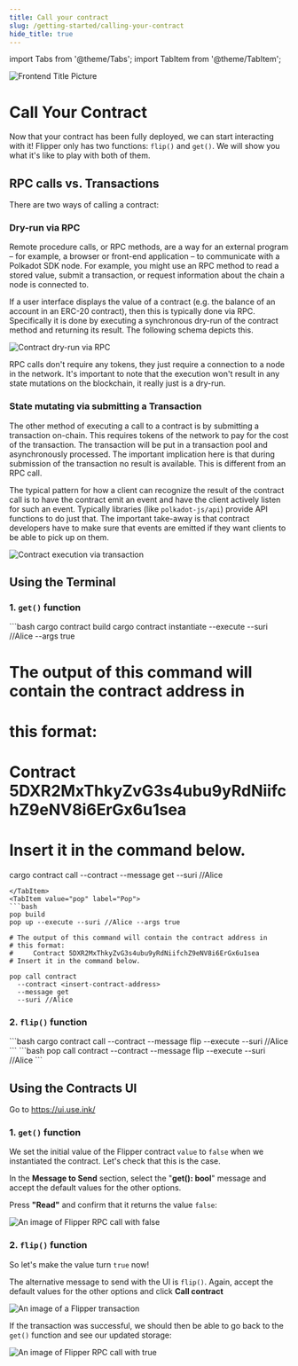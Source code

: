 ```yaml
---
title: Call your contract
slug: /getting-started/calling-your-contract
hide_title: true
---
```


import Tabs from '@theme/Tabs';
import TabItem from '@theme/TabItem';

![Frontend Title Picture](/img/title/frontend.svg)

# Call Your Contract

Now that your contract has been fully deployed, we can start interacting with it! Flipper only has
two functions: `flip()` and `get()`. We will show you what it's like to play with both of them.

## RPC calls vs. Transactions

There are two ways of calling a contract:

### Dry-run via RPC

Remote procedure calls, or RPC methods, are a way for an external program – for example, a browser
or front-end application – to communicate with a Polkadot SDK node. 
For example, you might use an RPC method to read a stored value, submit a transaction, or request
information about the chain a node is connected to.

If a user interface displays the value of a contract (e.g. the balance of an account in
an ERC-20 contract), then this is typically done via RPC. Specifically it is done by
executing a synchronous dry-run of the contract method and returning its result.
The following schema depicts this.

![Contract dry-run via RPC](/img/rpc-revive.svg)

RPC calls don't require any tokens, they just require a connection to a node in the 
network. It's important to note that the execution won't result in any state mutations
on the blockchain, it really just is a dry-run.

### State mutating via submitting a Transaction 

The other method of executing a call to a contract is by submitting a transaction
on-chain. This requires tokens of the network to pay for the cost of the transaction.
The transaction will be put in a transaction pool and asynchronously processed.
The important implication here is that during submission of the transaction no result
is available. This is different from an RPC call.

The typical pattern for how a client can recognize the result of the contract call is
to have the contract emit an event and have the client actively listen for such an
event. Typically libraries (like `polkadot-js/api`) provide API functions to do just that.
The important take-away is that contract developers have to make sure that events
are emitted if they want clients to be able to pick up on them.

![Contract execution via transaction](/img/events-revive.svg)

## Using the Terminal

### 1. `get()` function

<Tabs>
  <TabItem value="cargo-contract" label="cargo-contract" default>
  ```bash
  cargo contract build
  cargo contract instantiate --execute --suri //Alice --args true

  # The output of this command will contain the contract address in
  # this format: 
  #     Contract 5DXR2MxThkyZvG3s4ubu9yRdNiifchZ9eNV8i6ErGx6u1sea
  # Insert it in the command below.

  cargo contract call 
    --contract <insert-contract-address> 
    --message get 
    --suri //Alice
  ```
  </TabItem>
  <TabItem value="pop" label="Pop">
  ```bash
  pop build
  pop up --execute --suri //Alice --args true

  # The output of this command will contain the contract address in
  # this format: 
  #     Contract 5DXR2MxThkyZvG3s4ubu9yRdNiifchZ9eNV8i6ErGx6u1sea
  # Insert it in the command below.

  pop call contract 
    --contract <insert-contract-address> 
    --message get 
    --suri //Alice
  ```
  </TabItem>
</Tabs>

### 2. `flip()` function

<Tabs>
  <TabItem value="cargo-contract" label="cargo-contract" default>
  ```bash
  cargo contract call 
    --contract <insert-contract-address>
    --message flip
    --execute
    --suri //Alice
  ```
  </TabItem>
  <TabItem value="pop" label="Pop">
  ```bash
  pop call contract 
    --contract <insert-contract-address>
    --message flip
    --execute
    --suri //Alice
  ```
  </TabItem>
</Tabs>

## Using the Contracts UI

Go to https://ui.use.ink/

### 1. `get()` function

We set the initial value of the Flipper contract
`value` to `false` when we instantiated the contract. Let's check that this is the case.

In the **Message to Send** section, select the "**get(): bool**" message and accept the default
values for the other options.

Press **"Read"** and confirm that it returns the value `false`:

![An image of Flipper RPC call with false](/img/contracts-ui-4.png)

### 2. `flip()` function

So let's make the value turn `true` now!

The alternative message to send with the UI is `flip()`. Again, accept the default values for the other options and click **Call contract**

![An image of a Flipper transaction](/img/contracts-ui-5.png)

If the transaction was successful, we should then be able to go back to the `get()` function and see our updated storage:

![An image of Flipper RPC call with true](/img/contracts-ui-6.png)